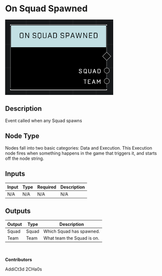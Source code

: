 # On Squad Spawned
![](../../../.gitbook/assets/on-squad-spawned.png)

## Description
Event called when any Squad spawns

## Node Type
Nodes fall into two basic categories: Data and Execution. This Execution node fires when something happens in the game that triggers it, and starts off the node string.

## Inputs
| Input | Type | Required | Description |
|------------------|------------------|----------|--------------------------------------------------------------|
| N/A | N/A | N/A | N/A |

## Outputs
| Output | Type | Description |
|------------------|------------------|--------------------------------------------------------------|
| Squad | Squad | Which Squad has spawned. |
| Team | Team | What team the Squad is on.|

\
\
**Contributors**

AddiCt3d 2CHa0s